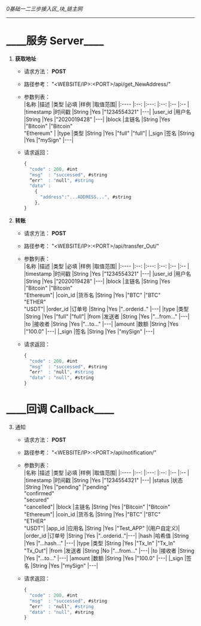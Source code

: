 _0基础一二三步接入区\_块\_链主网_
***
\_\_\_\_服务 Server\_\_\_\_
====

1. **获取地址**  
    + 请求方法：   **POST**  
    + 路径参考：   "\<WEBSITE/IP\>:\<PORT\>/api/get_NewAddress/"  
    + 参数列表：  
      |名称       |描述     |类型     |必填 |样例         |取值范围|
      |:----      |:--:     |:---:   |:--: |:--         |:-- |
      |timestamp  |时间戳   |String  |Yes  |"1234554321" |---|
      |user_id    |用户名   |String  |Yes  |"2020019428" |---|
      |block      |主链名   |String  |Yes  |"Bitcoin"    |"Bitcoin"<br>"Ethereum"  |
      |type       |类型     |String  |Yes  |"full"       |"full"|
      |\_sign     |签名     |String  |Yes  |"mySign"     |---|

    + 请求返回：  
        ```javascript
        {
          "code" : 200, #int
          "msg"  : "successed", #string
          ”err"  : "null", #string
          "data" :
            {
              "address":"...ADDRESS...", #string
            },
        }
        ```

2. **转账**  
    + 请求方法：   **POST**  
    + 路径参考：   "\<WEBSITE/IP\>:\<PORT\>/api/transfer_Out/"  
    + 参数列表：  
      |名称       |描述    |类型    |必填 |样例           |取值范围|
      |:----      |:--:   |:---:   |:--: |:--           |:-- |
      |timestamp  |时间戳  |String |Yes  |"1234554321"   |---|
      |user_id    |用户名  |String |Yes  |"2020019428"   |---|
      |block      |主链名  |String |Yes  |"Bitcoin"      |"Bitcoin"<br>"Ethereum"|
      |coin_id    |货币名  |String |Yes  |"BTC"          |"BTC"<br>"ETHER"<br>"USDT"|
      |order_id   |订单号  |String |Yes  |"..orderid.."  |---|
      |type       |类型    |String |Yes  |"full"         |"full"|
      |from       |发送者  |String |Yes  |"...from..."   |---|
      |to         |接收者  |String |Yes  |"...to..."     |---|
      |amount     |数额    |String |Yes  |"100.0"        |---|
      |\_sign     |签名    |String |Yes  |"mySign"       |---|

    + 请求返回：  
        ```javascript
        {
          "code" : 200, #int
          "msg"  : "successed", #string
          ”err"  : "null", #string
          "data" : "null", #string
        }
        ```

\_\_\_\_回调 Callback\_\_\_\_
====

3. 通知  
    + 请求方法：   **POST**  
    + 路径参考：   "\<WEBSITE/IP\>:\<PORT\>/api/notification/"  
    + 参数列表：  
      |名称       |描述   |类型   |必填  |样例         |取值范围|
      |:----      |:--:  |:---:  |:--:  |:--         |:-- |
      |timestamp  |时间戳 |String |Yes  |"1234554321" |---|
      |status     |状态   |String |Yes  |"pending"    |"pending"<br>"confirmed"<br>"secured"<br>"cancelled"|
      |block      |主链名 |String |Yes  |"Bitcoin"    |"Bitcoin"<br>"Ethereum"|
      |coin_id    |货币名 |String |Yes  |"BTC"        |"BTC"<br>"ETHER"<br>"USDT"|
      |app_id     |应用名 |String |Yes  |"Test_APP"   |(用户自定义)|
      |order_id   |订单号 |String |Yes  |"..orderid.."|---|
      |hash       |哈希值 |String |Yes  |"...hash..." |---|
      |type       |类型   |String |Yes  |"Tx_In"      |"Tx_In"<br>"Tx_Out"|
      |from       |发送者 |String |No   |"...from..." |---|
      |to         |接收者 |String |Yes  |"...to..."   |---|
      |amount     |数额   |String |Yes  |"100.0"      |---|
      |\_sign     |签名   |String |Yes  |"mySign"     |---|

    + 请求返回：  
        ```javascript
        {
          "code" : 200, #int
          "msg"  : "successed", #string
          ”err"  : "null", #string
          "data" : "null", #string
        }
        ```
